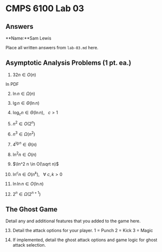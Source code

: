 # CMPS 6100 Lab 03
## Answers

**Name:**Sam Lewis


Place all written answers from `lab-03.md` here.

## Asymptotic Analysis Problems (1 pt. ea.)

1. $32n \in O(n)$

In PDF


2. $\ln n \in \Omega(n)$



3. $\lg n \in \Theta(\ln n)$



4. $\log_c n \in \Theta(\ln n)$, $~~c > 1$



5. $n^2 \in O(2^n)$



6. $n^3 \in \Omega(n^2)$



7. $4^{\lg n} \in \Theta(n)$



8. $\ln^2 n \in O(n)$



9. $\ln^2 n \in O(\sqrt n)$



10. $\ln^c n \in O(n^k)$, $~~\forall ~ c,k > 0$ 



11. $\ln \ln n \in O(\ln n)$



12.  $2^n \in \Omega(2^{n+1})$



## The Ghost Game

Detail any and additional features that you added to the game here. 

13. Detail the attack options for your player.
1 = Punch
2 = Kick
3 = Magic

15. If implemented, detail the ghost attack options and game logic for 
ghost attack selection.


